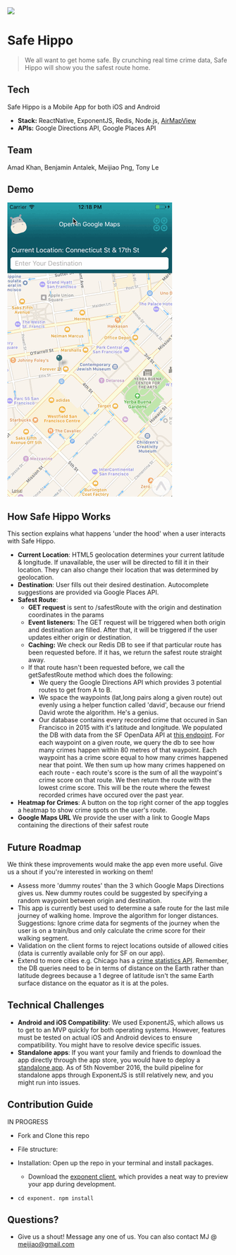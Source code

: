 <img src='http://res.cloudinary.com/small-change/image/upload/v1477935825/SafeHippo-small_1_m1g8jy.png'/>

# Safe Hippo

> We all want to get home safe. By crunching real time crime data, Safe Hippo will show you the safest route home.

## Tech 
Safe Hippo is a Mobile App for both iOS and Android
- **Stack:** ReactNative, ExponentJS, Redis, Node.js, [AirMapView](https://github.com/airbnb/AirMapView)
- **APIs:** Google Directions API, Google Places API

## Team

Amad Khan, Benjamin Antalek, Meijiao Png, Tony Le


## Demo
<img src='./safehippo-demo.gif'/> 

## How Safe Hippo Works

  This section explains what happens 'under the hood' when a user interacts with Safe Hippo. 

  - **Current Location**: HTML5 geolocation determines your current latitude & longitude. If unavailable, the user will be directed to fill it in their location. They can also change their location that was determined by geolocation.
- **Destination**: User fills out their desired destination. Autocomplete suggestions are provided via Google Places API.
- **Safest Route**:
  - **GET request** is sent to /safestRoute with the origin and destination coordinates in the params
  - **Event listeners:** The GET request will be triggered when both origin and destination are filled. After that, it will be triggered if the user updates either origin or destination.
  - **Caching:** We check our Redis DB to see if that particular route has been requested before. If it has, we return the safest route straight away.
  - If that route hasn't been requested before, we call the getSafestRoute method which does the following:
    * We query the Google Directions API which provides 3 potential routes to get from A to B.
    * We space the waypoints (lat,long pairs along a given route) out evenly using a helper function called 'david', because our friend David wrote the algorithm. He's a genius.
    * Our database contains every recorded crime that occured in San Francisco in 2015 with it's latitude and longitude. We populated the DB with data from the SF OpenData API at [this endpoint](https://data.sfgov.org/resource/ritf-b9ki.json). For each waypoint on a given route, we query the db to see how many crimes happen within 80 metres of that waypoint. Each waypoint has a crime score equal to how many crimes happened near that point. We then sum up how many crimes happened on each route - each route's score is the sum of all the waypoint's crime score on that route. We then return the route with the lowest crime score. This will be the route where the fewest recorded crimes have occured over the past year.
- **Heatmap for Crimes**:  A button on the top right corner of the app toggles a heatmap to show crime spots on the user's route. 
- **Google Maps URL** We provide the user with a link to Google Maps containing the directions of their safest route

## Future Roadmap

We think these improvements would make the app even more useful. Give us a shout if you're interested in working on them!

  - Assess more 'dummy routes' than the 3 which Google Maps Directions gives us. New dummy routes could be suggested by specifying a random waypoint between origin and destination.
-  This app is currently best used to determine a safe route for the last mile journey of walking home. Improve the algorithm for longer distances. Suggestions: Ignore crime data for segments of the journey when the user is on a train/bus and only calculate the crime score for their walking segment.
  - Validation on the client forms to reject locations outside of allowed cities (data is currently available only for SF on our app).
 - Extend to more cities e.g. Chicago has a [crime statistics API](https://data.cityofchicago.org/api/views/ijzp-q8t2/rows.json?accessType=DOWNLOAD). Remember, the DB queries need to be in terms of distance on the Earth rather than latitude degrees because a 1 degree of latitude isn't the same Earth surface distance on the equator as it is at the poles.

## Technical Challenges

- **Android and iOS Compatibility**: We used ExponentJS, which allows us to get to an MVP quickly for both operating systems. However, features must be tested on actual iOS and Android devices to ensure compatibility. You might have to resolve device specific issues.
- **Standalone apps**: If you want your family and friends to download the app directly through the app store, you would have to deploy a [standalone app](https://docs.getexponent.com/versions/v9.0.0/guides/building-standalone-apps.html). As of 5th November 2016, the build pipeline for standalone apps through ExponentJS is still relatively new, and you might run into issues. 

## Contribution Guide
IN PROGRESS
- Fork and Clone this repo 
- File structure: 

- Installation: Open up the repo in your terminal and install packages. 
  -  Download the [exponent client](https://docs.getexponent.com/versions/v9.0.0/introduction/index.html), which provides a neat way to preview your app during development. 

- `cd exponent. npm install`


## Questions? 
- Give us a shout! Message any one of us. You can also contact MJ @ meijiao@gmail.com
